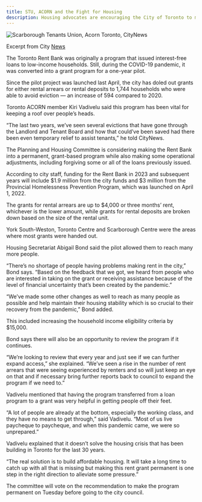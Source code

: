 ```yaml
---
title: STU, ACORN and the Fight for Housing
description: Housing advocates are encouraging the City of Toronto to make a rent grant program that helps those who are facing eviction permanent
---
```


![Scarborough Tenants Union, Acorn Toronto, CityNews](../../img/stu-acorn.png)

Excerpt from City [News](https://toronto.citynews.ca/2022/05/30/rent-grant-program-toronto/)

The Toronto Rent Bank was originally a program that issued interest-free loans to low-income households. Still, during the COVID-19 pandemic, it was converted into a grant program for a one-year pilot.

Since the pilot project was launched last April, the city has doled out grants for either rental arrears or rental deposits to 1,744 households who were able to avoid eviction — an increase of 594 compared to 2020.

Toronto ACORN member Kiri Vadivelu said this program has been vital for keeping a roof over people’s heads.

“The last two years, we’ve seen several evictions that have gone through the Landlord and Tenant Board and how that could’ve been saved had there been even temporary relief to assist tenants,” he told CityNews.

The Planning and Housing Committee is considering making the Rent Bank into a permanent, grant-based program while also making some operational adjustments, including forgiving some or all of the loans previously issued.

According to city staff, funding for the Rent Bank in 2023 and subsequent years will include $1.9 million from the city funds and $3 million from the Provincial Homelessness Prevention Program, which was launched on April 1, 2022.

The grants for rental arrears are up to $4,000 or three months’ rent, whichever is the lower amount, while grants for rental deposits are broken down based on the size of the rental unit.

York South-Weston, Toronto Centre and Scarborough Centre were the areas where most grants were handed out.

Housing Secretariat Abigail Bond said the pilot allowed them to reach many more people.

“There’s no shortage of people having problems making rent in the city,” Bond says. “Based on the feedback that we got, we heard from people who are interested in taking on the grant or receiving assistance because of the level of financial uncertainty that’s been created by the pandemic.”

“We’ve made some other changes as well to reach as many people as possible and help maintain their housing stability which is so crucial to their recovery from the pandemic,” Bond added.

This included increasing the household income eligibility criteria by $15,000.

Bond says there will also be an opportunity to review the program if it continues.

“We’re looking to review that every year and just see if we can further expand access,” she explained. “We’ve seen a rise in the number of rent arrears that were seeing experienced by renters and so will just keep an eye on that and if necessary bring further reports back to council to expand the program if we need to.”

Vadivelu mentioned that having the program transferred from a loan program to a grant was very helpful in getting people off their feet.

“A lot of people are already at the bottom, especially the working class, and they have no means to get through,” said Vadivelu. “Most of us live paycheque to paycheque, and when this pandemic came, we were so unprepared.”

Vadivelu explained that it doesn’t solve the housing crisis that has been building in Toronto for the last 30 years.

“The real solution is to build affordable housing. It will take a long time to catch up with all that is missing but making this rent grant permanent is one step in the right direction to alleviate some pressure.”

The committee will vote on the recommendation to make the program permanent on Tuesday before going to the city council.
